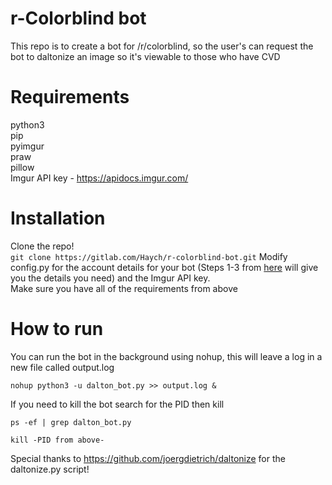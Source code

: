 # r-Colorblind bot

This repo is to create a bot for /r/colorblind, so the user's can request the bot to daltonize an image so it's viewable to those who have CVD

# Requirements
python3  
pip  
pyimgur  
praw   
pillow  
Imgur API key - https://apidocs.imgur.com/  
  
# Installation
Clone the repo!   
`git clone https://gitlab.com/Haych/r-colorblind-bot.git`
Modify config.py for the account details for your bot (Steps 1-3 from [here](https://www.instructables.com/Reddit-Reply-Bot/) will give you the details you need) and the Imgur API key.  
Make sure you have all of the requirements from above  

# How to run

You can run the bot in the background using nohup, this will leave a log in a new file called output.log  
  
`nohup python3 -u dalton_bot.py >> output.log &`  

If you need to kill the bot search for the PID then kill  
  
`ps -ef | grep dalton_bot.py`  
  
`kill -PID from above-`  
  
  
    
      
  
Special thanks to https://github.com/joergdietrich/daltonize for the daltonize.py script!  